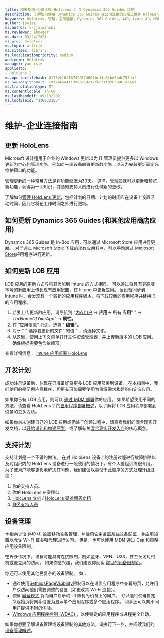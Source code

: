 ```yaml
---
title: 部署指南–公司连接 HoloLens 2 与 Dynamics 365 Guides 维护
description: 了解如何使用 Dynamics 365 Guides 在公司连接的网络上维护 HoloLens 2 设备。
keywords: HoloLens，管理，公司连接，Dynamics 365 Guides，AAD，Azure AD，MDM，移动设备管理
author: joyjaz
ms.author: v-jjaswinski
ms.reviewer: aboeger
ms.date: 03/24/2021
ms.prod: hololens
ms.topic: article
ms.sitesec: library
ms.localizationpriority: medium
audience: HoloLens
manager: yannisle
appliesto:
- HoloLens 2
ms.openlocfilehash: 0176e816f167499574607bc16c8fbd6bde757daf
ms.sourcegitcommit: e9f746aa41139859edc12fbc21f926c9461da4b3
ms.translationtype: MT
ms.contentlocale: zh-CN
ms.lasthandoff: 09/13/2021
ms.locfileid: "126032105"
---
```

# <a name="maintain---corporate-connected-guide"></a>维护-企业连接指南

## <a name="update-hololens"></a>更新 HoloLens

Microsoft 设计适用于企业的 Windows 更新以为 IT 管理员提供更多以 Windows 更新为中心的管理功能，例如对一组设备部署更新的功能，以及为安装更新而定义维护窗口的功能。

管理更新的一种常用方法是将功能延迟为30天。 这样，管理员就可以更新和预览新功能，获得第一手知识，并通知支持人员进行任何新的更改。

了解如何[管理 HoloLens 更新](/hololens/hololens-updates)，包括计划的日期、计划的时间和在设备上设置活动时间，因此它将在工作时间之外进行更新。

## <a name="how-to-update-dynamics-365-guides-and-other-store-apps"></a>如何更新 Dynamics 365 Guides (和其他应用商店应用) 

Dynamics 365 Guides 是 In-Box 应用，可以通过 Microsoft Store 应用进行更新。 对于通过 Microsoft Store 下载的所有应用程序，可以手动[通过 Microsoft Store](/hololens/holographic-store-apps#update-apps)应用程序进行更新。

## <a name="how-to-update-lob-apps"></a>如何更新 LOB 应用

LOB 应用的更新方式与将其添加到 Intune 的方式相同。 可以通过将具有更高版本号的新应用上传到现有应用配置，在 Intune 中更新应用。 当设备同步到 Intune 时，会发现有一个较新的应用程序版本，将下载较新的应用程序并替换旧的应用程序。

1. 若要上传更新的应用，请导航到 "[内存门户](https://endpoint.microsoft.com/#home)  ->  **应用**-> 所有 **应用**" "  ->  *TheNameOfYourApp*"  ->  **属性。**
2. 在 "应用信息" 旁边，选择 " **编辑"。**
3. 对于 " &quot; 选择要更新的文件" 的值 &quot; ，请选择文件。
4. 从这里，使用上下文菜单打开文件资源管理器，并上传新版本的 LOB 应用。 确保根据需要包含依赖项。

查看详细信息： [Intune 应用部署 HoloLens](/hololens/app-deploy-intune)

## <a name="development-plan"></a>开发计划

成功注册设备后，你现在已准备好将更多 LOB 应用部署到设备。 在本指南中，我们使用的是示例应用程序，但更有可能需要使用为组织需求构建的自定义应用。

如果你已有 LOB 应用，则可以 [通过 MDM 部署](/hololens/app-deploy-intune)你的应用。 如果希望使用不同的方法，请查看 HoloLens 2 的[应用程序部署概述](/hololens/app-deploy-overview)，以了解将 LOB 应用程序部署到设备的更多方法。

如果你尚未创建自己的 LOB 应用或仍处于创建过程中，请查看我们的混合现实开发文档，以[开始设计和构建原型](/windows/mixed-reality/design/design)，或了解有关[混合现实开发入门](/windows/mixed-reality/discover/get-started-with-mr)的核心概念。

## <a name="support-plan"></a>支持计划

支持计划是一个不错的做法。 在对 HoloLens 设备上的注册过程进行故障排除以及对组织内的 HoloLens 设备进行一般使用的情况下，有个人或组训练很有用。 为了使用户能够更快地解决其问题，我们建议以类似于此顺序的方式处理升级过程：

1. 你的支持人员。
2. 你的 HoloLens 专家团队
3. [HoloLens 文档](/hololens/)  / [HoloLens 疑难解答文档](/hololens/hololens-troubleshooting)
4. [联系支持人员](https://support.serviceshub.microsoft.com/supportforbusiness/create?sapId=e9391227-fa6d-927b-0fff-f96288631b8f)

## <a name="device-management"></a>设备管理

本指南讨论 (MDM) 设置移动设备管理，并使用它来设置某些设备配置，并应用设置以允许 Wi-Fi 证书和代理进行访问。 但是，也可以使用 MDM 通过 Csp 和策略应用设备限制。

在许多情况下，设备可能具有连接限制，例如蓝牙、VPN、USB，甚至关闭对相机或麦克风的访问。 如果你感兴趣，我们建议你阅读 [常见的设备限制页](/hololens/hololens-common-device-restrictions)。

你还可以使用其他更复杂的设备限制。 如：

- 通过使用[SettingsPageVisibility](/hololens/settings-uri-list)限制可以在设置应用程序中查看的页，允许用户仅访问他们需要调整的设置（如更改其 Wi-Fi 连接）。
- 使用 [展台模式](/hololens/hololens-kiosk) 将向用户显示的 UI 限制为设备上的用户。 可以通过使用自定义起始页将网亭设置为显示单个应用程序或多个应用程序。 网亭还可以向不同用户提供不同的体验。
- [Windows 应用程序控制 (WDAC) ](/hololens/windows-defender-application-control-wdac) ，以使特定的应用程序或进程完全启动。

如果你想要了解设备管理或设备限制的其他方法，请执行下一步，并阅读我们的 [设备管理概述](/hololens/hololens-csp-policy-overview)。





